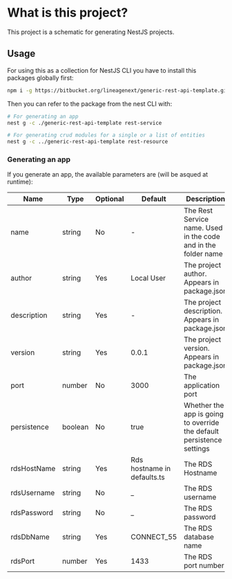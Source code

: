# What is this project?

This project is a schematic for generating NestJS projects.


## Usage

For using this as a collection for NestJS CLI you have to install this packages globally first:

```bash
npm i -g https://bitbucket.org/lineagenext/generic-rest-api-template.git
```

Then you can refer to the package from the nest CLI with:

```bash
# For generating an app
nest g -c ./generic-rest-api-template rest-service
```

```bash
# For generating crud modules for a single or a list of entities
nest g -c ../generic-rest-api-template rest-resource
```

### Generating an app

If you generate an app, the available parameters are (will be asqued at runtime):

| Name                | Type    | Optional | Default                                 | Description                                                                                                                 |
|---------------------|---------|----------|-----------------------------------------|-----------------------------------------------------------------------------------------------------------------------------|
| name                | string  | No       | -                                       | The Rest Service name. Used in the code and in the folder name                                                             |
| author              | string  | Yes      | Local User                               | The project author. Appears in package.json                                                                                 |
| description         | string  | Yes      | -                                       | The project description. Appears in package.json                                                                            |
| version             | string  | Yes      | 0.0.1                                   | The project version. Appears in package.json                                                                                |
| port                | number  | No       | 3000                                    | The application port         |
| persistence         | boolean | No       | true                                    | Whether the app is going to override the default persistence settings |
| rdsHostName         | string  | Yes      | Rds hostname in defaults.ts             | The RDS Hostname                                                                                                            |
| rdsUsername         | string  | No       | _                                       | The RDS username                                                                                                            |
| rdsPassword         | string  | No       | _                                       | The RDS password                                                                                                            |
| rdsDbName           | string  | Yes      | CONNECT_55                              | The RDS database name                                                                                                       |
| rdsPort             | number  | Yes      | 1433                                    | The RDS port number                                                                                                         |

